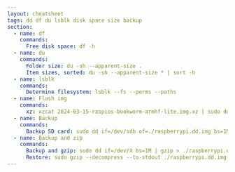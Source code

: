 ```yaml
---
layout: cheatsheet
tags: dd df du lsblk disk space size backup
section:
  - name: df
    commands:
      Free disk space: df -h
  - name: du
    commands:
      Folder size: du -sh --apparent-size .
      Item sizes, sorted: du -sh --apparent-size * | sort -h
  - name: lsblk
    commands:
      Determine filesystem: lsblk --fs --perms --paths
  - name: Flash img
    commands:
      xz: xzcat 2024-03-15-raspios-bookworm-armhf-lite.img.xz | sudo dd of=/dev/mmcbzz0 bs=1M oflag=sync status=progress
  - name: Backup
    commands:
      Backup SD card: sudo dd if=/dev/sdb of=./raspberrypi.dd.img bs=1M status=progress
  - name: Backup and zip
    commands:
      Backup and gzip: sudo dd if=/dev/X bs=1M | gzip > ./raspberrypi.dd.img.gz
      Restore: sudo gzip --decompress --to-stdout ./raspberrypi.dd.img.gz | sudo dd of=/dev/X bs=1M
---
```

